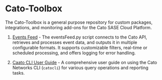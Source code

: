 # Cato-Toolbox

The Cato-Toolbox is a general purpose repository for custom packages, integrations, and monitoring add-ons for the Cato SASE Cloud Platform.  

1. [Events Feed](https://github.com/Cato-Networks/cato-toolbox/tree/master/eventsfeed) - The eventsFeed.py script connects to the Cato API, retrieves and processes event data, and outputs it in multiple configurable formats. It supports customizable filters, real-time or scheduled processing, and offers logging for error handling.

1. [Caato CLI User Guide](https://github.com/Cato-Networks/cato-toolbox/tree/master/catocli_user_guide) - A comprehensive user guide on using the Cato Networks CLI (`catocli`) for various query operations and reporting tasks.

